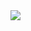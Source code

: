 <picture>
  <source media="(prefers-color-scheme: dark)" srcset="https://github-readme-stats.vercel.app/api/top-langs/?username=joedthomas2005&layout=pie&theme=dark">
  <img src="https://github-readme-stats.vercel.app/api/top-langs/?username=joedthomas2005&layout=pie&theme=light">
 </picture>
